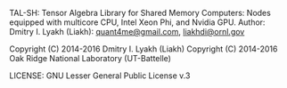 TAL-SH: Tensor Algebra Library for Shared Memory Computers:
        Nodes equipped with multicore CPU, Intel Xeon Phi, and Nvidia GPU.
Author: Dmitry I. Lyakh (Liakh): quant4me@gmail.com, liakhdi@ornl.gov

Copyright (C) 2014-2016 Dmitry I. Lyakh (Liakh)
Copyright (C) 2014-2016 Oak Ridge National Laboratory (UT-Battelle)

LICENSE: GNU Lesser General Public License v.3
